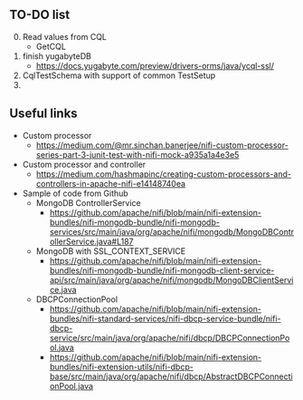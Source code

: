 ## TO-DO list

0. Read values from CQL
   - GetCQL
1. finish yugabyteDB
   - https://docs.yugabyte.com/preview/drivers-orms/java/ycql-ssl/
2. CqlTestSchema with support of common TestSetup
3. 


## Useful links

 - Custom processor
   - https://medium.com/@mr.sinchan.banerjee/nifi-custom-processor-series-part-3-junit-test-with-nifi-mock-a935a1a4e3e5
 - Custom processor and controller
   - https://medium.com/hashmapinc/creating-custom-processors-and-controllers-in-apache-nifi-e14148740ea
 - Sample of code from Github
   - MongoDB ControllerService
     - https://github.com/apache/nifi/blob/main/nifi-extension-bundles/nifi-mongodb-bundle/nifi-mongodb-services/src/main/java/org/apache/nifi/mongodb/MongoDBControllerService.java#L187
   - MongoDB with SSL_CONTEXT_SERVICE 
     - https://github.com/apache/nifi/blob/main/nifi-extension-bundles/nifi-mongodb-bundle/nifi-mongodb-client-service-api/src/main/java/org/apache/nifi/mongodb/MongoDBClientService.java
   - DBCPConnectionPool
     - https://github.com/apache/nifi/blob/main/nifi-extension-bundles/nifi-standard-services/nifi-dbcp-service-bundle/nifi-dbcp-service/src/main/java/org/apache/nifi/dbcp/DBCPConnectionPool.java
     - https://github.com/apache/nifi/blob/main/nifi-extension-bundles/nifi-extension-utils/nifi-dbcp-base/src/main/java/org/apache/nifi/dbcp/AbstractDBCPConnectionPool.java
